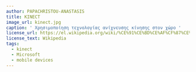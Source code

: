 ```yaml
---
author: PAPACHRISTOU-ANASTASIS
title: KINECT
image_url: kinect.jpg
caption: ' Χρησιμοποίηση τεχνολογίας ανίχνευσης κίνησης στον χώρο '
license_url: https://el.wikipedia.org/wiki/%CE%91%CE%BD%CE%AF%CF%87%CE%BD%CE%B5%CF%85%CF%83%CE%B7_%CE%BA%CE%AF%CE%BD%CE%B7%CF%83%CE%B7%CF%82
license_text: Wikipedia
tags:
  - kinect
  - Microsoft
  - mobile devices
---
```

